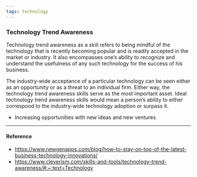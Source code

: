 ```yaml
---
tags: technology
---
```


### Technology Trend Awareness

Technology trend awareness as a skill refers to being mindful of the technology
that is recently becoming popular and is readily accepted in the market or
industry. It also encompasses one’s ability to recognize and understand the
usefulness of any such technology for the success of his business.

The industry-wide acceptance of a particular technology can be seen either as an
opportunity or as a threat to an individual firm. Either way, the technology
trend awareness skills serve as the most important asset. Ideal technology trend
awareness skills would mean a person’s ability to either correspond to the
industry-wide technology adoption or surpass it.

- Increasing opportunities with new ideas and new ventures

---

#### Reference

- https://www.newgenapps.com/blog/how-to-stay-on-top-of-the-latest-business-technology-innovations/
- https://www.cleverism.com/skills-and-tools/technology-trend-awareness/#:~:text=Technology
